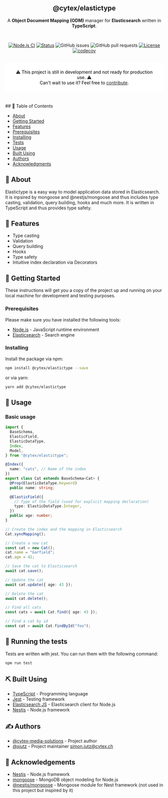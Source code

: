 <h2 align="center">@cytex/elastictype</h3>
<p align="center">
    A <strong>Object Document Mapping (ODM)</strong> manager for <strong>Elasticsearch</strong> written in <strong>TypeScript</strong>.
</p>

<br/>

<div align="center">

[![Node.js CI](https://github.com/cytex-media-solutions/elastictype/actions/workflows/node.js.yml/badge.svg)](https://github.com/cytex-media-solutions/elastictype/actions/workflows/node.js.yml)
[![Status](https://img.shields.io/badge/status-active-success.svg)]()
![GitHub issues](https://img.shields.io/github/issues/cytex-media-solutions/elastictype)
![GitHub pull requests](https://img.shields.io/github/issues-pr/cytex-media-solutions/elastictype)
[![License](https://img.shields.io/badge/license-MIT-blue.svg)](/LICENSE)
[![codecov](https://codecov.io/gh/cytex-media-solutions/elastictype/graph/badge.svg?token=P7TXWCFFB5)](https://codecov.io/gh/cytex-media-solutions/elastictype)

</div>

<br/>

<div align="center" style="margin-bottom: 20px; background-color: #FFF; border-radius: 5px; padding: 20px; color: #000;">
        ⚠️ This project is still in development and not ready for production use. ⚠️<br/>
        Can't wait to use it? Feel free to 
        <a href="#✍️-authors">contribute</a>.
</div>

<br/>
## 📝 Table of Contents

- [About](#about)
- [Getting Started](#getting_started)
- [Features](#features)
- [Prerequisites](#prerequisites)
- [Installing](#installing)
- [Tests](#tests)
- [Usage](#usage)
- [Built Using](#built_using)
- [Authors](#authors)
- [Acknowledgments](#acknowledgement)

## 🧐 About

<a name="about"></a>

Elastictype is a easy way to model application data stored in Elasticsearch. It is inpsired by mongoose and @nestjs/mongoose and thus includes type casting, validation, query building, hooks and much more. It is written in TypeScript and thus provides type safety.

## 🏁 Features

<a name="features"></a>

- Type casting
- Validation
- Query building
- Hooks
- Type safety
- Intuitive index declaration via Decorators

## 🏁 Getting Started

<a name="getting_started"></a>

These instructions will get you a copy of the project up and running on your local machine for development and testing purposes.

### Prerequisites

<a name="prerequisites"></a>

Please make sure you have installed the following tools:

- [Node.js](https://nodejs.org/en/) - JavaScript runtime environment
- [Elasticsearch](https://www.elastic.co/de/downloads/elasticsearch) - Search engine

### Installing

<a name="installing"></a>

Install the package via npm:

```bash
npm install @cytex/elastictype --save
```

or via yarn:

```bash
yarn add @cytex/elastictype
```

## 🎈 Usage

<a name="usage"></a>

### Basic usage

```typescript
import {
  BaseSchema,
  ElasticField,
  ElasticDataType,
  Index,
  Model,
} from "@cytex/elastictype";

@Index({
  name: "cats", // Name of the index
})
export class Cat extends BaseSchema<Cat> {
  @Prop(ElasticDataType.Keyword)
  public name: string;

  @ElasticField({
    // Type of the field (used for explicit mapping declaration)
    type: ElasticDataType.Integer,
  })
  public age: number;
}

// Create the index and the mapping in Elasticsearch
Cat.syncMapping();

// Create a new cat
const cat = new Cat();
cat.name = "Garfield";
cat.age = 42;

// Save the cat to Elasticsearch
await cat.save();

// Update the cat
await cat.update({ age: 43 });

// Delete the cat
await cat.delete();

// Find all cats
const cats = await Cat.find({ age: 43 });

// Find a cat by id
const cat = await Cat.findById("foo");
```

## 🔧 Running the tests

<a name="tests"></a>

Tests are written with jest. You can run them with the following command:

```bash
npm run test
```

## ⛏️ Built Using

<a name="built_using"></a>

- [TypeScript](https://www.typescriptlang.org/) - Programming language
- [Jest](https://jestjs.io/) - Testing framework
- [Elasticsearch JS](https://www.elastic.co/guide/en/elasticsearch/client/javascript-api/current/index.html) - Elasticsearch client for Node.js
- [Nestjs](https://nestjs.com/) - Node.js framework

## ✍️ Authors

<a name="authors"></a>

- [@cytex-media-solutions](https://github.com/cytex-media-solutions) - Project author
- [@sjutz](https://github.com/sjutz) - Project maintainer <simon.jutz@cytex.ch>

## 🎉 Acknowledgements

<a name="acknowledgement"></a>

- [Nestjs](https://nestjs.com/) - Node.js framework
- [mongoose](https://mongoosejs.com/) - MongoDB object modeling for Node.js
- [@nestjs/mongoose](https://github.com/nestjs/mongoose) - Mongoose module for Nest framework (not used in this project but inspired by it)
